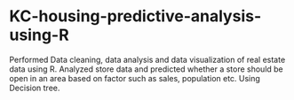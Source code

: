 # KC-housing-predictive-analysis-using-R
Performed Data cleaning, data analysis and data visualization of real estate data using R. Analyzed store data and predicted  whether a store should be open in an area based on factor such as sales, population etc. Using Decision tree.
